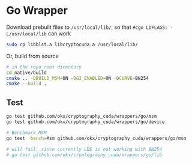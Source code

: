 # Go Wrapper
Download prebuilt files to `/usr/local/lib/`, so that `#cgo LDFLAGS: -L/usr/local/lib` can work
```sh
sudo cp libblst.a libcryptocuda.a /usr/local/lib/
```

Or, build from source
```sh
# in the repo root directory
cd native/build
cmake .. -DBUILD_MSM=ON -DG2_ENABLED=ON -DCURVE=BN254
cmake --build .
```

## Test
```sh
go test github.com/okx/cryptography_cuda/wrappers/go/msm
go test github.com/okx/cryptography_cuda/wrappers/go/device

# Benchmark MSM
go test -bench=Msm github.com/okx/cryptography_cuda/wrappers/go/msm

# will fail, since currently LDE is not working with BN254
# go test github.com/okx/cryptography_cuda/wrappers/go/lib
```
